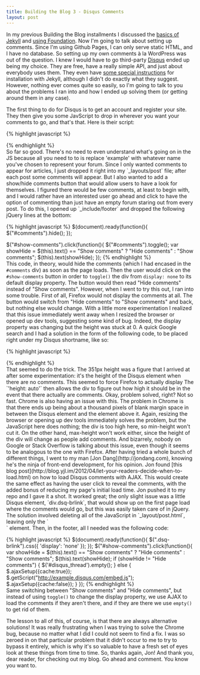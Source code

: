 ```yaml
---
title: Building the Blog 3 - Disqus Comments
layout: post
---
```


In my previous Building the Blog installments I discussed the [basics of Jekyll](/2014/01/22/building-the-blog/) and [using Foundation](/2014/02/18/building-the-blog-part-2/). Now I'm going to talk about setting up comments. Since I'm using Github Pages, I can only serve static HTML, and I have no database. So setting up my own comments à la WordPress was out of the question. I knew I would have to go third-party [Disqus](http://disqus.com/) ended up being my choice. They are free, have a really simple API, and just about everybody uses them. They even have [some special instructions](http://help.disqus.com/customer/portal/articles/472138-jekyll-installation-instructions) for installation with Jekyll, although I didn't do exactly what they suggest. However, nothing ever comes quite so easily, so I'm going to talk to you about the problems I ran into and how I ended up solving them (or getting around them in any case).

The first thing to do for Disqus is to get an account and register your site. They then give you some JavScript to drop in wherever you want your comments to go, and that's that. Here is their script:

{% highlight javascript %}
<div id="disqus_thread"></div>
<script type="text/javascript">
    /* * * CONFIGURATION VARIABLES: EDIT BEFORE PASTING INTO YOUR WEBPAGE * * */
    var disqus_shortname = 'example'; // required: replace example with your forum shortname

    /* * * DON'T EDIT BELOW THIS LINE * * */
    (function() {
        var dsq = document.createElement('script'); dsq.type = 'text/javascript'; dsq.async = true;
        dsq.src = '//' + disqus_shortname + '.disqus.com/embed.js';
        (document.getElementsByTagName('head')[0] || document.getElementsByTagName('body')[0]).appendChild(dsq);
    })();
</script>
{% endhighlight %}
<br />
So far so good. There's no need to even understand what's going on in the JS because all you need to to is replace 'example' with whatever name you've chosen to represent your forum. Since I only wanted comments to appear for articles, I just dropped it right into my `_layouts/post` file; after each post some comments will appear. But I also wanted to add a show/hide comments button that would allow users to have a look for themselves. I figured there would be few comments, at least to begin with, and I would rather have an interested user go ahead and click to have the option of commenting than just have an empty forum staring out from every post. To do this, I opened up `_include/footer` and dropped the following jQuery lines at the bottom:

{% highlight javascript %}
$(document).ready(function(){
	$("#comments").hide();
});

$("#show-comments").click(function(){
	$("#comments").toggle();
	var showHide = $(this).text() == "Show comments" ? "Hide comments" : "Show comments";
	$(this).text(showHide);
});
{% endhighlight %}
<br />
This code, in theory, would hide the comments (which I had encased in the `#comments` div) as soon as the page loads. Then the user would click on the `#show-comments` button in order to `toggle()` the div from `display: none` to its default display property. The button would then read "Hide comments" instead of "Show comments". However, when I went to try this out, I ran into some trouble. First of all, Firefox would not display the comments at all. The button would switch from "Hide comments" to "Show comments" and back, but nothing else would change. With a little more experimentation I realized that this issue immediately went away when I resized the browser or opened up dev tools, suggesting some kind of bug. Indeed, the display property was changing but the height was stuck at 0. A quick Google search and I had a solution in the form of the following code, to be placed right under my Disqus shortname, like so:

{% highlight javascript %}
<div id="disqus_thread"></div>
<script type="text/javascript">
    /* * * CONFIGURATION VARIABLES: EDIT BEFORE PASTING INTO YOUR WEBPAGE * * */
    var disqus_shortname = 'example'; // required: replace example with your forum shortname
	disqus_config = function() { // fix display in firefox
		this.callbacks.onReady = [function() {
			$('#disqus_thread iframe').css({
				'height': '351px',
				'height': 'auto !important',
				'min-height': '351px'
			});
		}];
	};
    /* * * DON'T EDIT BELOW THIS LINE * * */
    (function() {
        var dsq = document.createElement('script'); dsq.type = 'text/javascript'; dsq.async = true;
        dsq.src = '//' + disqus_shortname + '.disqus.com/embed.js';
        (document.getElementsByTagName('head')[0] || document.getElementsByTagName('body')[0]).appendChild(dsq);
    })();
</script>
{% endhighlight %}
<br />
That seemed to do the trick. The 351px height was a figure that I arrived at after some experimentation: it's the height of the Disqus element when there are no comments. This seemed to force Firefox to actually display The `'height: auto'` then allows the div to figure out how high it should be in the event that there actually are comments. Okay, problem solved, right? Not so fast. Chrome is also having an issue with this. The problem in Chrome is that there ends up being about a thousand pixels of blank margin space in between the Disqus element and the element above it. Again, resizing the browser or opening up dev tools immediately solves the problem, but the JavaScript here does nothing; the div is too high here, so min-height won't cut it. On the other hand, max-height won't work either, since the height of the div will change as people add comments. And bizarrely, nobody on Google or Stack Overflow is talking about this issue, even though it seems to be analogous to the one with Firefox. After having tried a whole bunch of different things, I went to my man [Jon Dang](http://jondang.com), knowing he's the ninja of front-end development, for his opinion. Jon found [this blog post](http://blog.yjl.im/2012/04/let-your-readers-decide-when-to-load.html) on how to load Disqus comments with AJAX. This would create the same effect as having the user click to reveal the comments, with the added bonus of reducing my page's initial load time. Jon pushed it to my repo and I gave it a shot. It worked great; the only slight issue was a little Disqus element, `div.dsq-brlink`, that would show up on the first page load where the comments would go, but this was easily taken care of in jQuery. The solution involved deleting all of the JavaScript in `_layout/post.html`, leaving only the `<div id="disqus-thread">` element. Then, in the footer, all I needed was the following code:

{% highlight javascript %}
$(document).ready(function(){
	$(".dsq-brlink").css({
		'display': 'none'
	});
});
$("#show-comments").click(function(){	
	var showHide = $(this).text() == "Show comments" ? "Hide comments" : "Show comments";
	$(this).text(showHide);
	if (showHide != "Hide comments") {
		$('#disqus_thread').empty();
	}
	else {
		$.ajaxSetup({cache:true});
		$.getScript("http://example.disqus.com/embed.js");
		$.ajaxSetup({cache:false});
	}
});
{% endhighlight %}
<br />
Same switching between "Show comments" and "Hide comments", but instead of using `toggle()` to change the display property, we use AJAX to load the comments if they aren't there, and if they are there we use `empty()` to get rid of them.

The lesson to all of this, of course, is that there are always alternative solutions! It was really frustrating when I was trying to solve the Chrome bug, because no matter what I did I could not seem to find a fix. I was so zeroed in on that particular problem that it didn't occur to me to try to bypass it entirely, which is why it's so valuable to have a fresh set of eyes look at these things from time to time. So, thanks again, Jon! And thank you, dear reader, for checking out my blog. Go ahead and comment. You know you want to.